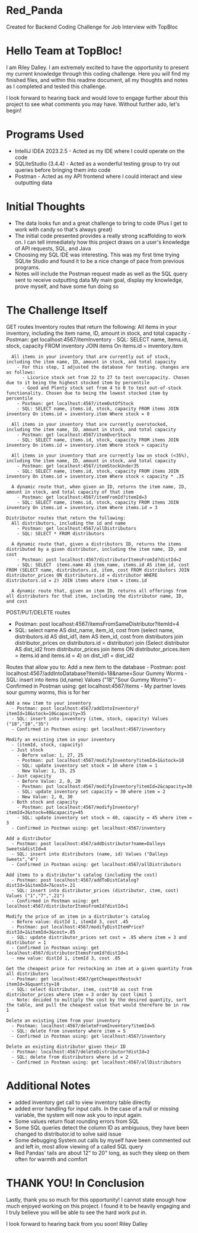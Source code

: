 # Red_Panda
Created for Backend Coding Challenge for Job Interview with TopBloc

# Hello Team at TopBloc! 
I am Riley Dalley. I am extremely excited to have the opportunity to present my current knowledge through this coding challenge. Here you will find my finished files, and within this readme document, all my thoughts and notes as I completed and tested this challenge.

I look forward to hearing back and would love to engage further about this project to see what comments you may have. Without further ado, let's begin!

# Programs Used
- IntelliJ IDEA 2023.2.5 - Acted as my IDE where I could operate on the code
- SQLiteStudio (3.4.4) - Acted as a wonderful testing group to try out queries before bringing them into code
- Postman - Acted as my API frontend where I could interact and view outputting data

# Initial Thoughts 
  - The data looks fun and a great challenge to bring to code (Plus I get to work with candy so that's always great)
  - The initial code presented provides a really strong scaffolding to work on. I can tell immediately how this project draws on a user's knowledge of API requests, SQL, and Java
  - Choosing my SQL IDE was interesting. This was my first time trying SQLite Studio and found it to be a nice change of pace from previous programs.
  - Notes will include the Postman request made as well as the SQL  query sent to receive outputting data
  My main goal, display my knowledge, prove myself, and have some fun doing so
    
# The Challenge Itself
  GET routes
    Inventory routes that return the following:
      All items in your inventory, including the item name, ID, amount in stock, and total capacity
        - Postman: get localhost:4567/itemInventory
        - SQL: SELECT name, items.id, stock, capacity FROM inventory JOIN items On items.id = inventory.item
        
      All items in your inventory that are currently out of stock, including the item name, ID, amount in stock, and total capacity
        - For this step, I adjusted the database for testing. changes are as follows:
          - Licorice stock set from 22 to 27 to test overcapacity. Chosen due to it being the highest stocked item by percentile
          - Good and Plenty stock set from 4 to 0 to test out-of-stock functionality. Chosen due to being the lowest stocked item by percentile
        - Postman: get localhost:4567/itemOutOfStock
        - SQL: SELECT name, items.id, stock, capacity FROM items JOIN inventory On items.id = inventory.item Where stock = 0
        
      All items in your inventory that are currently overstocked, including the item name, ID, amount in stock, and total capacity
        - Postman: get localhost:4567/itemOverStock
        - SQL: SELECT name, items.id, stock, capacity FROM items JOIN inventory On items.id = inventory.item Where stock > capacity
        
      All items in your inventory that are currently low on stock (<35%), including the item name, ID, amount in stock, and total capacity
        - Postman: get localhost:4567/itemStockUnder35
        - SQL: SELECT name, items.id, stock, capacity FROM items JOIN inventory On items.id = inventory.item Where stock < capacity * .35
        
      A dynamic route that, when given an ID, returns the item name, ID, amount in stock, and total capacity of that item
        - Postman: get localhost:4567/itemFromId?itemId=3
        - SQL: SELECT name, items.id, stock, capacity FROM items JOIN inventory On items.id = inventory.item Where items.id = 3
        
    Distributor routes that return the following:
      All distributors, including the id and name
        - Postman: get localhost:4567/allDistributors
        - SQL: SELECT * FROM distributors
        
      A dynamic route that, given a distributors ID, returns the items distributed by a given distributor, including the item name, ID, and cost
        - Postman: post localhost:4567/distributorItemsFromId?distId=2
        - SQL: SELECT  items.name AS item_name, items.id AS item_id, cost  FROM (SELECT name, distributors.id, item, cost FROM distributors JOIN distributor_prices ON distributors.id = distributor WHERE distributors.id = 2) JOIN items where item = items.id
      
      A dynamic route that, given an item ID, returns all offerings from all distributors for that item, including the distributor name, ID, and cost
POST/PUT/DELETE routes
  - Postman: post localhost:4567/itemsFromSameDistributor?itemId=4
  - SQL: select name AS dist_name, item_id, cost from (select name, distributors.id AS dist_id1, item AS item_id, cost from distributors join distributor_prices on distributors.id = distributor) join (Select distributor AS dist_id2 from distributor_prices join items ON distributor_prices.item = items.id and items.id = 4) on dist_id1 = dist_id2

  Routes that allow you to:
    Add a new item to the database
      - Postman: post localhost:4567/addIntoDatabase?itemId=18&name=Sour Gummy Worms
      - SQL: insert into items (id,name) Values ("18","Sour Gummy Worms")
      - Confirmed in Postman using: get localhost:4567/items
      - My partner loves sour gummy worms, this is for her
      
    Add a new item to your inventory
      - Postman: post localhost:4567/addIntoInventory?itemId=18&stock=10&capacity=35
      - SQL: insert into inventory (item, stock, capacity) Values ("18","10","35")
      - Confirmed in Postman using: get localhost:4567/inventory
    
    Modify an existing item in your inventory 
      - (itemId, stock, capacity)
      - Just stock
        - Before value: 1, 27, 25
        - Postman: put localhost:4567/modifyInventory?itemId=1&stock=10
        - SQL: update inventory set stock = 10 where item = 1
        - New Value: 1, 15, 25
      - Just capacity
        - Before Value: 2, 0, 20
        - Postman: put localhost:4567/modifyInventory?itemId=2&capacity=30
        - SQL: update inventory set capacity = 30 where item = 2
        - New Value: 2, 0, 30
      - Both stock and capacity
        - Postman: put localhost:4567/modifyInventory?itemId=3&stock=40&capacity=45
        - SQL: update inventory set stock = 40, capacity = 45 where item = 3
      - Confirmed in Postman using: get localhost:4567/inventory
        
    Add a distributor
      - Postman: post localhost:4567/addDistributor?name=Dalleys Sweets&distId=4
      - SQL: insert into distributors (name, id) Values ("Dalleys Sweets","4")
      - Confirmed in Postman using: get localhost:4567/allDistributors
    
    Add items to a distributor's catalog (including the cost)
      - Postman: post localhost:4567/addToDistCatalog?distId=1&itemId=7&cost=.21
      - SQL: insert into distributor_prices (distributor, item, cost) Values ("1","7",".21")
      - Confirmed in Postman using: get localhost:4567/distributorItemsFromId?distId=1
      
    Modify the price of an item in a distributor's catalog
      - Before value: distId 1, itemId 3, cost .45
      - Postman: put localhost:4567/modifyDistItemPrice?distId=1&itemId=3&cost=.85
      - SQL: update distributor_prices set cost = .85 where item = 3 and distributor = 1
      - Confirmed in Postman using: get localhost:4567/distributorItemsFromId?distId=1
      - new value: distId 1, itemId 3, cost .85
      
    Get the cheapest price for restocking an item at a given quantity from all distributors
      - Postman: get localhost:4567/getCheapestRestock?itemId=3&quantity=10
      - SQL: select distributor, item, cost*10 as cost from distributor_prices where item = 3 order by cost limit 1
      - Note: decided to multiply the cost by the desired quantity, sort the table, and pull the cheapest value that would therefore be in row 1

    Delete an existing item from your inventory
      - Postman: localhost:4567/deleteFromInventory?itemId=5
      - SQL: delete from inventory where item = 5
      - Confirmed in Postman using: get localhost:4567/inventory
      
    Delete an existing distributor given their ID
      - Postman: localhost:4567/deleteDistributor?distId=2
      - SQL: delete from distributors where id = 2
      - Confirmed in Postman using: get localhost:4567/allDistributors

# Additional Notes
  - added inventory get call to view inventory table directly
  - added error handling for input calls. In the case of a null or missing variable, the system will now ask you to input again. 
  - Some values return float rounding errors from SQL
  - Some SQL queries detect the column ID as ambiguous, they have been changed to distributor.id to solve said issue
  -  Some debugging System.out calls by myself have been commented out and left in, most allow viewing of a called SQL query
  -  Red Pandas' tails are about 12" to 20" long, as such they sleep on them often for warmth and comfort

# THANK YOU! In Conclusion
Lastly, thank you so much for this opportunity! I cannot state enough how much enjoyed working on this project. I found it to be heavily engaging and I truly believe you will be able to see the hard work put in. 

I look forward to hearing back from you soon! 
  Riley Dalley
